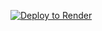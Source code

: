 [![Deploy to Render](https://render.com/images/deploy-to-render-button.svg)](https://render.com/deploy?repo=https://github.com/Devii0429/django-student-management-system)

